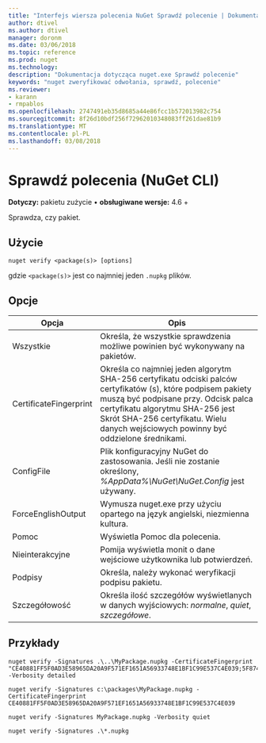 ```yaml
---
title: "Interfejs wiersza polecenia NuGet Sprawdź polecenie | Dokumentacja firmy Microsoft"
author: dtivel
ms.author: dtivel
manager: doronm
ms.date: 03/06/2018
ms.topic: reference
ms.prod: nuget
ms.technology: 
description: "Dokumentacja dotycząca nuget.exe Sprawdź polecenie"
keywords: "nuget zweryfikować odwołania, sprawdź, polecenie"
ms.reviewer:
- karann
- rmpablos
ms.openlocfilehash: 2747491eb35d8685a44e86fcc1b572013982c754
ms.sourcegitcommit: 8f26d10bdf256f72962010348083ff261dae81b9
ms.translationtype: MT
ms.contentlocale: pl-PL
ms.lasthandoff: 03/08/2018
---
```

# <a name="verify-command-nuget-cli"></a>Sprawdź polecenia (NuGet CLI)

**Dotyczy:** pakietu zużycie &bullet; **obsługiwane wersje:** 4.6 +

Sprawdza, czy pakiet.

## <a name="usage"></a>Użycie

```cli
nuget verify <package(s)> [options]
```

gdzie `<package(s)>` jest co najmniej jeden `.nupkg` plików.

## <a name="options"></a>Opcje

| Opcja | Opis |
| --- | --- |
| Wszystkie | Określa, że wszystkie sprawdzenia możliwe powinien być wykonywany na pakietów. |
| CertificateFingerprint | Określa co najmniej jeden algorytm SHA-256 certyfikatu odciski palców certyfikatów (s), które podpisem pakiety muszą być podpisane przy. Odcisk palca certyfikatu algorytmu SHA-256 jest Skrót SHA-256 certyfikatu. Wielu danych wejściowych powinny być oddzielone średnikami. |
| ConfigFile | Plik konfiguracyjny NuGet do zastosowania. Jeśli nie zostanie określony, *%AppData%\NuGet\NuGet.Config* jest używany. |
| ForceEnglishOutput | Wymusza nuget.exe przy użyciu opartego na język angielski, niezmienna kultura. |
| Pomoc | Wyświetla Pomoc dla polecenia. |
| Nieinterakcyjne | Pomija wyświetla monit o dane wejściowe użytkownika lub potwierdzeń. |
| Podpisy | Określa, należy wykonać weryfikacji podpisu pakietu. |
| Szczegółowość | Określa ilość szczegółów wyświetlanych w danych wyjściowych: *normalne*, *quiet*, *szczegółowe*. |

## <a name="examples"></a>Przykłady

```cli
nuget verify -Signatures .\..\MyPackage.nupkg -CertificateFingerprint "CE40881FF5F0AD3E58965DA20A9F571EF1651A56933748E1BF1C99E537C4E039;5F874AAF47BCB268A19357364E7FBB09D6BF9E8A93E1229909AC5CAC865802E2" -Verbosity detailed

nuget verify -Signatures c:\packages\MyPackage.nupkg -CertificateFingerprint CE40881FF5F0AD3E58965DA20A9F571EF1651A56933748E1BF1C99E537C4E039

nuget verify -Signatures MyPackage.nupkg -Verbosity quiet

nuget verify -Signatures .\*.nupkg
```